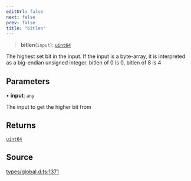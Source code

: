 ```yaml
---
editUrl: false
next: false
prev: false
title: "bitlen"
---
```


> **bitlen**(`input`): [`uint64`](../type-aliases/uint64.md)

The highest set bit in the input. If the input is a byte-array, it is interpreted as a big-endian unsigned integer. bitlen of 0 is 0, bitlen of 8 is 4

## Parameters

• **input**: `any`

The input to get the higher bit from

## Returns

[`uint64`](../type-aliases/uint64.md)

## Source

[types/global.d.ts:1371](https://github.com/algorandfoundation/tealscript/blob/18ba30a9/types/global.d.ts#L1371)
